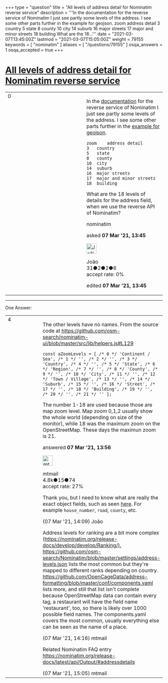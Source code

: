 +++
type = "question"
title = "All levels of address detail for Nominatim reverse service"
description = '''In the documentation for the reverse service of Nominatim I just see partly some levels of the address. I see some other parts further in the example for geojson. zoom address detail 3 country 5 state 8 county 10 city 14 suburb 16 major streets 17 major and minor streets 18 building  What are the 18...'''
date = "2021-03-07T13:45:00Z"
lastmod = "2021-03-07T15:05:00Z"
weight = 79155
keywords = [ "nominatim" ]
aliases = [ "/questions/79155" ]
osqa_answers = 1
osqa_accepted = true
+++

<div class="headNormal">

# [All levels of address detail for Nominatim reverse service](/questions/79155/all-levels-of-address-detail-for-nominatim-reverse-service)

</div>

<div id="main-body">

<div id="askform">

<table id="question-table" style="width:100%;">
<colgroup>
<col style="width: 50%" />
<col style="width: 50%" />
</colgroup>
<tbody>
<tr>
<td style="width: 30px; vertical-align: top"><div class="vote-buttons">
<span id="post-79155-upvote" class="ajax-command post-vote up" rel="nofollow" title="I like this post (click again to cancel)"> </span>
<div id="post-79155-score" class="post-score" title="current number of votes">
0
</div>
<span id="post-79155-downvote" class="ajax-command post-vote down" rel="nofollow" title="I dont like this post (click again to cancel)"> </span> <span id="favorite-mark" class="ajax-command favorite-mark" rel="nofollow" title="mark/unmark this question as favorite (click again to cancel)"> </span>
<div id="favorite-count" class="favorite-count">
&#10;</div>
</div></td>
<td><div id="item-right">
<div class="question-body">
<p>In the <a href="https://nominatim.org/release-docs/develop/api/Reverse/#result-limitation">documentation</a> for the reverse service of Nominatim I just see partly some levels of the address. I see some other parts further in the <a href="https://nominatim.org/release-docs/develop/api/Reverse/#example-with-formatgeojson">example for geojson</a>.</p>
<pre><code>zoom    address detail
3   country
5   state
8   county
10  city
14  suburb
16  major streets
17  major and minor streets
18  building</code></pre>
<p>What are the 18 levels of details for the address field, when we use the reverse API of Nominatim?</p>
</div>
<div id="question-tags" class="tags-container tags">
<span class="post-tag tag-link-nominatim" rel="tag" title="see questions tagged &#39;nominatim&#39;">nominatim</span>
</div>
<div id="question-controls" class="post-controls">
&#10;</div>
<div class="post-update-info-container">
<div class="post-update-info post-update-info-user">
<p>asked <strong>07 Mar '21, 13:45</strong></p>
<img src="https://secure.gravatar.com/avatar/af81b55e4f9bd063e59e2a4e54bb5496?s=32&amp;d=identicon&amp;r=g" class="gravatar" width="32" height="32" alt="Jo%C3%A3o&#39;s gravatar image" />
<p><span>João</span><br />
<span class="score" title="31 reputation points">31</span><span title="2 badges"><span class="badge1">●</span><span class="badgecount">2</span></span><span title="2 badges"><span class="silver">●</span><span class="badgecount">2</span></span><span title="6 badges"><span class="bronze">●</span><span class="badgecount">6</span></span><br />
<span class="accept_rate" title="Rate of the user&#39;s accepted answers">accept rate:</span> <span title="João has no accepted answers">0%</span></p>
</div>
<div class="post-update-info post-update-info-edited">
<p><span> edited <strong>07 Mar '21, 13:45</strong> </span></p>
</div>
</div>
<div id="comments-container-79155" class="comments-container">
&#10;</div>
<div id="comment-tools-79155" class="comment-tools">
&#10;</div>
<div class="clear">
&#10;</div>
<div id="comment-79155-form-container" class="comment-form-container">
&#10;</div>
<div class="clear">
&#10;</div>
</div></td>
</tr>
</tbody>
</table>

------------------------------------------------------------------------

<div class="tabBar">

<span id="sort-top"></span>

<div class="headQuestions">

One Answer:

</div>

</div>

<span id="79156"></span>

<div id="answer-container-79156" class="answer accepted-answer">

<table style="width:100%;">
<colgroup>
<col style="width: 50%" />
<col style="width: 50%" />
</colgroup>
<tbody>
<tr>
<td style="width: 30px; vertical-align: top"><div class="vote-buttons">
<span id="post-79156-upvote" class="ajax-command post-vote up" rel="nofollow" title="I like this post (click again to cancel)"> </span>
<div id="post-79156-score" class="post-score" title="current number of votes">
4
</div>
<span id="post-79156-downvote" class="ajax-command post-vote down" rel="nofollow" title="I dont like this post (click again to cancel)"> </span> <span class="accept-answer on" rel="nofollow" title="João has selected this answer as the correct answer"> </span>
</div></td>
<td><div class="item-right">
<div class="answer-body">
<p>The other levels have no names. From the source code at <a href="https://github.com/osm-search/nominatim-ui/blob/master/src/lib/helpers.js#L129">https://github.com/osm-search/nominatim-ui/blob/master/src/lib/helpers.js#L129</a></p>
<p><code>const aZoomLevels = [ /* 0 */ 'Continent / Sea', /* 1 */ '', /* 2 */ '', /* 3 */ 'Country', /* 4 */ '', /* 5 */ 'State', /* 6 */ 'Region', /* 7 */ '', /* 8 */ 'County', /* 9 */ '', /* 10 */ 'City', /* 11 */ '', /* 12 */ 'Town / Village', /* 13 */ '', /* 14 */ 'Suburb', /* 15 */ '', /* 16 */ 'Street', /* 17 */ '', /* 18 */ 'Building', /* 19 */ '', /* 20 */ '', /* 21 */ '' ];</code></p>
<p>The number 1-18 are used because those are map zoom level. Map zoom 0,1,2 usually show the whole world (depending on size of the monitor), while 18 was the maximum zoom on the OpenStreetMap. These days the maximun zoom is 21.</p>
</div>
<div class="answer-controls post-controls">
&#10;</div>
<div class="post-update-info-container">
<div class="post-update-info post-update-info-user">
<p>answered <strong>07 Mar '21, 13:56</strong></p>
<img src="https://secure.gravatar.com/avatar/96aad1e1801b7ea36fba50687924c935?s=32&amp;d=identicon&amp;r=g" class="gravatar" width="32" height="32" alt="mtmail&#39;s gravatar image" />
<p><span>mtmail</span><br />
<span class="score" title="4757 reputation points"><span>4.8k</span></span><span title="15 badges"><span class="silver">●</span><span class="badgecount">15</span></span><span title="74 badges"><span class="bronze">●</span><span class="badgecount">74</span></span><br />
<span class="accept_rate" title="Rate of the user&#39;s accepted answers">accept rate:</span> <span title="mtmail has 50 accepted answers">27%</span></p>
</div>
</div>
<div id="comments-container-79156" class="comments-container">
<span id="79158"></span>
<div id="comment-79158" class="comment">
<div id="post-79158-score" class="comment-score">
&#10;</div>
<div class="comment-text">
<p>Thank you, but I need to know what are really the exact object fields, such as seen <a href="https://nominatim.org/release-docs/develop/api/Reverse/#example-with-formatgeojson">here</a>. For example <code>house_number</code>, <code>road</code>, <code>county</code>, etc.</p>
</div>
<div id="comment-79158-info" class="comment-info">
<span class="comment-age">(07 Mar '21, 14:09)</span> <span class="comment-user userinfo">João</span>
</div>
</div>
<span id="79160"></span>
<div id="comment-79160" class="comment">
<div id="post-79160-score" class="comment-score">
&#10;</div>
<div class="comment-text">
<p>Address levels for ranking are a bit more complex (<a href="https://nominatim.org/release-docs/develop/develop/Ranking/).">https://nominatim.org/release-docs/develop/develop/Ranking/).</a> <a href="https://github.com/osm-search/Nominatim/blob/master/settings/address-levels.json">https://github.com/osm-search/Nominatim/blob/master/settings/address-levels.json</a> lists the most common but they're mapped to different ranks depending on country. <a href="https://github.com/OpenCageData/address-formatting/blob/master/conf/components.yaml">https://github.com/OpenCageData/address-formatting/blob/master/conf/components.yaml</a> lists more, and still that list isn't complete because OpenStreetMap data can contain every tag, a restaurant will have the field name 'restaurant', too, so there is likely over 1000 possible field names. The components.yaml covers the most common, usually everything else can be seen as the name of a place.</p>
</div>
<div id="comment-79160-info" class="comment-info">
<span class="comment-age">(07 Mar '21, 14:16)</span> <span class="comment-user userinfo">mtmail</span>
</div>
</div>
<span id="79163"></span>
<div id="comment-79163" class="comment">
<div id="post-79163-score" class="comment-score">
&#10;</div>
<div class="comment-text">
<p>Related Nominatim FAQ entry <a href="https://nominatim.org/release-docs/latest/api/Output/#addressdetails">https://nominatim.org/release-docs/latest/api/Output/#addressdetails</a></p>
</div>
<div id="comment-79163-info" class="comment-info">
<span class="comment-age">(07 Mar '21, 15:05)</span> <span class="comment-user userinfo">mtmail</span>
</div>
</div>
</div>
<div id="comment-tools-79156" class="comment-tools">
&#10;</div>
<div class="clear">
&#10;</div>
<div id="comment-79156-form-container" class="comment-form-container">
&#10;</div>
<div class="clear">
&#10;</div>
</div></td>
</tr>
</tbody>
</table>

</div>

<div class="paginator-container-left">

</div>

</div>

</div>

